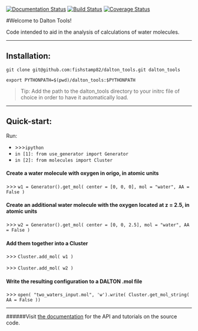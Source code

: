 [![Documentation Status](https://readthedocs.org/projects/dalton-tools/badge/?version=latest)](https://readthedocs.org/projects/dalton-tools/?badge=latest)
[![Build Status](https://travis-ci.org/fishstamp82/dalton_tools.svg?branch=master)](https://travis-ci.org/fishstamp82/dalton_tools)
[![Coverage Status](https://img.shields.io/coveralls/fishstamp82/dalton_tools.svg)](https://coveralls.io/r/fishstamp82/dalton_tools?branch=master)

#Welcome to Dalton Tools!

Code intended to aid in the analysis of calculations of water molecules.
___

## Installation:

`git clone git@github.com:fishstamp82/dalton_tools.git dalton_tools`

`export PYTHONPATH=$(pwd)/dalton_tools:$PYTHONPATH`

> Tip: Add the path to the dalton_tools directory to your initrc file of choice in order to have it automatically load.

_______

## Quick-start:


Run:

* \>>>`ipython`
* `in [1]: from use_generator import Generator`
* `in [2]: from molecules import Cluster`

#### Create a water molecule with oxygen in origo, in atomic units
\>>> `w1 = Generator().get_mol( center = [0, 0, 0], mol = "water", AA = False )`

#### Create an additional water molecule with the oxygen located at z = 2.5, in atomic units
\>>> `w2 = Generator().get_mol( center = [0, 0, 2.5], mol = "water", AA = False )`

#### Add them together into a Cluster

\>>> `Cluster.add_mol( w1 )`

\>>> `Cluster.add_mol( w2 )`

#### Write the resulting configuration to a DALTON .mol file

\>>> `open( "two_waters_input.mol", 'w').write( Cluster.get_mol_string( AA = False ))`


**********

######Visit [the documentation](http://dalton-tools.readthedocs.org/en/latest) for the API and tutorials on the source code.
